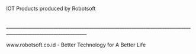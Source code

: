 IOT Products produced by Robotsoft

<br>
________________________________________________________________________________________________________________
<br>
<br>
www.robotsoft.co.id - Better Technology for A Better Life
